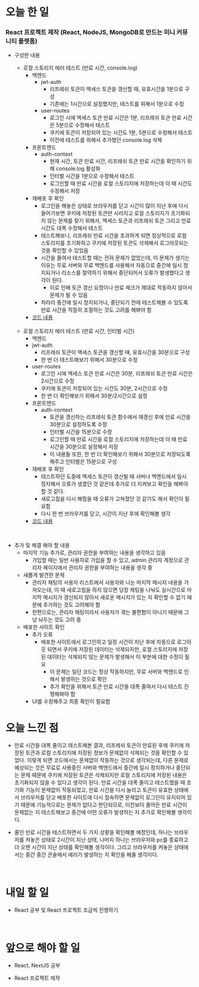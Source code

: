 # 오늘 한 일

### React 프로젝트 제작 (React, NodeJS, MongoDB로 만드는 미니 커뮤니티 플랫폼)

- 구성한 내용

  - 로컬 스토리지 에러 테스트 (만료 시간, console.log)
    - 백엔드
      - jwt-auth
        - 리프레쉬 토큰이 액세스 토큰을 갱신할 때, 유효시간을 1분으로 구성
        - 기존에는 1시간으로 설정했지만, 테스트를 위해서 1분으로 수정
      - user-routes
        - 로그인 시에 액세스 토큰 만료 시간은 1분, 리프레쉬 토큰 만료 시간은 5분으로 수정해서 테스트
        - 쿠키에 토큰이 저장되어 있는 시간도 1분, 5분으로 수정해서 테스트
        - 이전에 테스트를 위해서 추가했던 console.log 삭제
    - 프론트엔드
      - auth-context
        - 현재 시간, 토큰 만료 시간, 리프레쉬 토큰 만료 시간을 확인하기 위해 console.log 활성화
        - 인터벌 시간을 1분으로 수정해서 테스트
        - 로그인할 때 만료 시간을 로컬 스토리지에 저장하는데 이 때 시간도 수정해서 저장
    - 재배포 후 확인
      - 로그인을 해놓은 상태로 브라우저를 닫고 시간이 많이 지난 후에 다시 들어가보면 쿠키에 저장된 토큰만 사라지고 로컬 스토리지가 초기화되지 않는 문제를 찾기 위해서, 액세스 토큰과 리프레쉬 토큰 그리고 만료 시간도 대폭 수정해서 테스트
      - 테스트해보니, 리프레쉬 만료 시간을 초과하게 되면 정상적으로 로컬 스토리지를 초기화하고 쿠키에 저장된 토큰도 삭제해서 로그아웃되는 것을 확인할 수 있었음
      - 시간을 줄여서 테스트할 때는 전혀 문제가 없었는데, 이 문제가 생기는 이유는 무료 서버와 무료 백엔드를 사용해서 자동으로 중간에 일시 정지되거나 리소스를 절약하기 위해서 중단되어서 오류가 발생했다고 생각이 된다.
        - 이로 인해 토큰 갱신 요청이나 만료 체크가 제대로 작동하지 않아서 문제가 될 수 있음
      - 차라리 중간에 일시 정지되거나, 중단되기 전에 테스트해볼 수 있도록 만료 시간을 적절히 조절하는 것도 고려를 해봐야 함
    - [코드 내용](https://github.com/jeongsangtae/mini-community-platform/commit/e551890cea21efd018631de6688467e71574e97e)

  <br />

  - 로컬 스토리지 에러 테스트 (만료 시간, 인터벌 시간)
    - 백엔드
    - jwt-auth
      - 리프레쉬 토큰이 액세스 토큰을 갱신할 때, 유효시간을 30분으로 구성
      - 한 번 더 테스트해보기 위해서 30분으로 수정
    - user-routes
      - 로그인 시에 액세스 토큰 만료 시간은 30분, 리프레쉬 토큰 만료 시간은 2시간으로 수정
      - 쿠키에 토큰이 저장되어 있는 시간도 30분, 2시간으로 수정
      - 한 번 더 확인해보기 위해서 30분/2시간으로 설정
    - 프론트엔드
      - auth-context
        - 토큰을 갱신하는 리프레쉬 토큰 함수에서 재갱신 후에 만료 시간을 30분으로 설정하도록 수정
        - 인터벌 시간을 15분으로 수정
        - 로그인할 때 만료 시간을 로컬 스토리지에 저장하는데 이 때 만료 시간을 30분으로 설정해서 저장
        - 이 내용들 또한, 한 번 더 확인해보기 위해서 30분으로 저장되도록 해주고 인터벌은 15분으로 구성
    - 재배포 후 확인
      - 테스트하던 도중에 액세스 토큰이 갱신될 때 서버나 백엔드에서 일시 정지해서 오류가 생겼던 것 같은데 추가로 더 지켜보고 확인을 해봐야 할 것 같다.
      - 새로고침을 다시 해줬을 때 오류가 고쳐졌던 것 같기도 해서 확인이 필요함
      - 다시 한 번 브라우저를 닫고, 시간이 지난 후에 확인해볼 생각
    - [코드 내용](https://github.com/jeongsangtae/mini-community-platform/commit/1efc798cc434f60c1233501e4c02f63900e119f8)

<br />

- 추가 및 해결 해야 할 내용
  - 마지막 기능 추가로, 관리자 권한을 부여하는 내용을 생각하고 있음
    - 가입할 때는 일반 사용자로 가입을 할 수 있고, admin 관리자 계정으로 관리자 페이지에서 관리자 권한을 부여하는 내용을 생각 중
  - 새롭게 발견한 문제
    - 관리자 채팅의 사용자 리스트에서 사용자와 나눈 마지막 메시지 내용을 가져오는데, 이 때 새로고침을 하지 않으면 당장 채팅을 나눠도 실시간으로 마지막 메시지가 갱신되지 않아서 새로운 메시지가 있는 지 확인할 수 없기 때문에 추가하는 것도 고려해야 함
    - 한편으로는, 관리자 채팅이라서 사용자가 겪는 불편함이 아니기 때문에 그냥 놔두는 것도 고려 중
  - 배포한 사이트 확인
    - 추가 오류
      - 배포한 사이트에서 로그인하고 일정 시간이 지난 후에 자동으로 로그아웃 되면서 쿠키에 저장된 데이터는 삭제되지만, 로컬 스토리지에 저장된 데이터는 삭제되지 않는 문제가 발생해서 이 부분에 대한 수정이 필요
        - 이 문제는 일단 코드는 정상 작동하지만, 무료 서버와 백엔드로 인해서 발생하는 것으로 확인
        - 추가 확인을 위해서 토큰 만료 시간을 대폭 줄여서 다시 테스트 진행해봐야 함
    - UI를 수정해주고 최종 확인이 필요함

# 오늘 느낀 점

- 만료 시간을 대폭 줄이고 테스트해본 결과, 리프레쉬 토큰이 만료된 후에 쿠키에 저장된 토큰과 로컬 스토리지에 저장된 정보가 문제없이 삭제되는 것을 확인할 수 있었다. 이렇게 되면 코드에서는 문제없이 작동하는 것으로 생각되는데, 다른 문제로 예상되는 것은 무료로 사용중인 서버와 백엔드에서 중간에 일시 정지하거나 중단되는 문제 때문에 쿠키에 저장된 토큰은 삭제되지만 로컬 스토리지에 저장된 내용은 초기화되지 않을 수 있다고 생각이 된다. 만료 시간을 대폭 줄이고 테스트했을 때 초기화 기능이 문제없이 작동되었고, 만료 시간을 다시 늘리고 토큰이 유효한 상태에서 브라우저를 닫고 배포한 사이트에 다시 접속하면 문제없이 로그인이 유지되어 있기 때문에 기능적으로는 문제가 없다고 판단되므로, 이전보다 줄어든 만료 시간이 문제없는 지 테스트해보고 중간에 어떤 오류가 발생하는 지 추가로 확인해볼 생각이다.

- 줄인 만료 시간을 테스트하면서 두 가지 상황을 확인해볼 예정인데, 하나는 브라우저를 켜놓은 상태로 2시간이 지난 상태, 나머지 하나는 브라우저와 pc를 종료하고 더 오랜 시간이 지난 상태를 확인해볼 생각이다. 그리고 브라우저를 켜놓은 상태에서는 중간 중간 콘솔에서 에러가 발생하는 지 확인을 해줄 생각이다.

<br />

# 내일 할 일

- React 공부 및 React 프로젝트 조금씩 진행하기

<br />

# 앞으로 해야 할 일

- React, NextJS 공부

- React 프로젝트 제작
